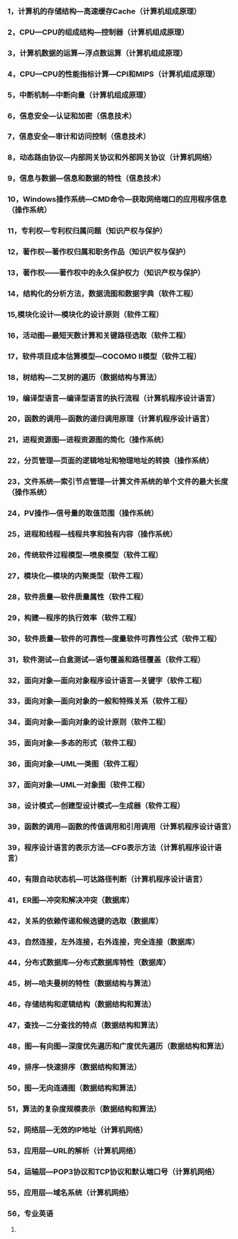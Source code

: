 ### 1，计算机的存储结构—高速缓存Cache（计算机组成原理）

### 2，CPU—CPU的组成结构—控制器（计算机组成原理）

### 3，计算机数据的运算—浮点数运算（计算机组成原理）

### 4，CPU—CPU的性能指标计算—CPI和MIPS（计算机组成原理）

### 5，中断机制—中断向量（计算机组成原理）

### 6，信息安全—认证和加密（信息技术）

### 7，信息安全—审计和访问控制（信息技术）

### 8，动态路由协议—内部网关协议和外部网关协议（计算机网络）

### 9，信息与数据—信息和数据的特性（信息技术）

### 10，Windows操作系统—CMD命令—获取网络端口的应用程序信息（操作系统）

### 11，专利权—专利权归属问题（知识产权与保护）

### 12，著作权—著作权归属和职务作品（知识产权与保护）

### 13，著作权——著作权中的永久保护权力（知识产权与保护）

### 14，结构化的分析方法，数据流图和数据字典（软件工程）

### 15,模块化设计—模块化的设计原则（软件工程）

### 16，活动图—最短天数计算和关键路径选取（软件工程）

### 17，软件项目成本估算模型—COCOMO II模型（软件工程）

### 18，树结构—二叉树的遍历（数据结构与算法）

### 19，编译型语言—编译型语言的执行流程（计算机程序设计语言）

### 20，函数的调用—函数的递归调用原理（计算机程序设计语言）

### 21，进程资源图—进程资源图的简化（操作系统）

### 22，分页管理—页面的逻辑地址和物理地址的转换（操作系统）

### 23，文件系统—索引节点管理—计算文件系统的单个文件的最大长度（操作系统）

### 24，PV操作—信号量的取值范围（操作系统）

### 25，进程和线程—线程共享和独有内容（操作系统）

### 26，传统软件过程模型—喷泉模型（软件工程）

### 27，模块化—模块的内聚类型（软件工程）

### 28，软件质量—软件质量属性（软件工程）

### 29，构建—程序的执行效率（软件工程）

### 30，软件质量—软件的可靠性—度量软件可靠性公式（软件工程）

### 31，软件测试—白盒测试—语句覆盖和路径覆盖（软件工程）

### 32，面向对象—面向对象程序设计语言—关键字（软件工程）

### 33，面向对象—面向对象的一般和特殊关系（软件工程）

### 34，面向对象—面向对象的设计原则（软件工程）

### 35，面向对象—多态的形式（软件工程）

### 36，面向对象—UML—类图（软件工程）

### 37，面向对象—UML—对象图（软件工程）

### 38，设计模式—创建型设计模式—生成器（软件工程）

### 39，函数的调用—函数的传值调用和引用调用（计算机程序设计语言）

### 39，程序设计语言的表示方法—CFG表示方法（计算机程序设计语言）

### 40，有限自动状态机—可达路径判断（计算机程序设计语言）

### 41，ER图—冲突和解决冲突（数据库）

### 42，关系的依赖传递和候选键的选取（数据库）

### 43，自然连接，左外连接，右外连接，完全连接（数据库）

### 44，分布式数据库—分布式数据库特性（数据库）

### 45，树—哈夫曼树的特性（数据结构与算法）

### 46，存储结构和逻辑结构（数据结构和算法）

### 47，查找—二分查找的特点（数据结构和算法）

### 48，图—有向图—深度优先遍历和广度优先遍历（数据结构和算法）

### 49，排序—快速排序（数据结构和算法）

### 50，图—无向连通图（数据结构和算法）

### 51，算法的复杂度规模表示（数据结构和算法）

### 52，网络层—无效的IP地址（计算机网络）

### 53，应用层—URL的解析（计算机网络）

### 54，运输层—POP3协议和TCP协议和默认端口号（计算机网络）

### 55，应用层—域名系统（计算机网络）

### 56，专业英语

1. 